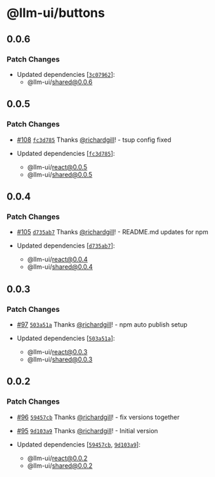 # @llm-ui/buttons

## 0.0.6

### Patch Changes

- Updated dependencies [[`3c07962`](https://github.com/llm-ui-kit/llm-ui/commit/3c07962143d6ca087fe06416754012f01845ac20)]:
  - @llm-ui/shared@0.0.6

## 0.0.5

### Patch Changes

- [#108](https://github.com/llm-ui-kit/llm-ui/pull/108) [`fc3d785`](https://github.com/llm-ui-kit/llm-ui/commit/fc3d78558ccaa5c7fa08e6ecfa44798abbe38d7d) Thanks [@richardgill](https://github.com/richardgill)! - tsup config fixed

- Updated dependencies [[`fc3d785`](https://github.com/llm-ui-kit/llm-ui/commit/fc3d78558ccaa5c7fa08e6ecfa44798abbe38d7d)]:
  - @llm-ui/react@0.0.5
  - @llm-ui/shared@0.0.5

## 0.0.4

### Patch Changes

- [#105](https://github.com/llm-ui-kit/llm-ui/pull/105) [`d735ab7`](https://github.com/llm-ui-kit/llm-ui/commit/d735ab78aa7766cb5fb1414b742fb48433c3deff) Thanks [@richardgill](https://github.com/richardgill)! - README.md updates for npm

- Updated dependencies [[`d735ab7`](https://github.com/llm-ui-kit/llm-ui/commit/d735ab78aa7766cb5fb1414b742fb48433c3deff)]:
  - @llm-ui/react@0.0.4
  - @llm-ui/shared@0.0.4

## 0.0.3

### Patch Changes

- [#97](https://github.com/llm-ui-kit/llm-ui/pull/97) [`503a51a`](https://github.com/llm-ui-kit/llm-ui/commit/503a51a103b926f7daea123b446cc9b2ce9eac11) Thanks [@richardgill](https://github.com/richardgill)! - npm auto publish setup

- Updated dependencies [[`503a51a`](https://github.com/llm-ui-kit/llm-ui/commit/503a51a103b926f7daea123b446cc9b2ce9eac11)]:
  - @llm-ui/react@0.0.3
  - @llm-ui/shared@0.0.3

## 0.0.2

### Patch Changes

- [#96](https://github.com/llm-ui-kit/llm-ui/pull/96) [`59457cb`](https://github.com/llm-ui-kit/llm-ui/commit/59457cb6ddf91340f03616303fed4ba6c2f15038) Thanks [@richardgill](https://github.com/richardgill)! - fix versions together

- [#95](https://github.com/llm-ui-kit/llm-ui/pull/95) [`9d103a9`](https://github.com/llm-ui-kit/llm-ui/commit/9d103a9ee8ea60945f1b485d4d9c2895d15cba4e) Thanks [@richardgill](https://github.com/richardgill)! - Initial version

- Updated dependencies [[`59457cb`](https://github.com/llm-ui-kit/llm-ui/commit/59457cb6ddf91340f03616303fed4ba6c2f15038), [`9d103a9`](https://github.com/llm-ui-kit/llm-ui/commit/9d103a9ee8ea60945f1b485d4d9c2895d15cba4e)]:
  - @llm-ui/react@0.0.2
  - @llm-ui/shared@0.0.2
